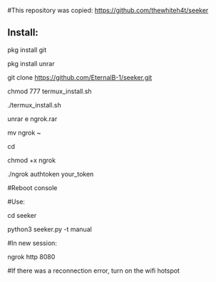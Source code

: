 #This repository was copied: https://github.com/thewhiteh4t/seeker

<h2>Install:</h2>

pkg install git

pkg install unrar

git clone https://github.com/EternalB-1/seeker.git

chmod 777 termux_install.sh

./termux_install.sh

unrar e ngrok.rar

mv ngrok ~

cd

chmod +x ngrok

./ngrok authtoken your_token

#Reboot console

#Use:

cd seeker

python3 seeker.py -t manual

#In new session:

ngrok http 8080

#If there was a reconnection error, turn on the wifi hotspot
